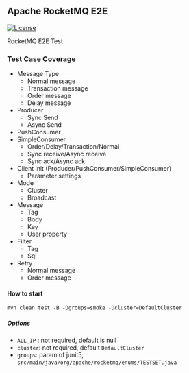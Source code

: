 ## Apache RocketMQ E2E
[![License](https://img.shields.io/badge/license-Apache%202-4EB1BA.svg)](https://www.apache.org/licenses/LICENSE-2.0.html)

RocketMQ E2E Test

### Test Case Coverage
* Message Type
  * Normal message
  * Transaction message
  * Order message
  * Delay message
* Producer
  * Sync Send 
  * Async Send
* PushConsumer
* SimpleConsumer
  * Order/Delay/Transaction/Normal
  * Sync receive/Async receive
  * Sync ack/Async ack
* Client init (Producer/PushConsumer/SimpleConsumer)
  * Parameter settings
* Mode
  * Cluster
  * Broadcast
* Message
  * Tag 
  * Body 
  * Key
  * User property
* Filter
  * Tag
  * Sql
* Retry
  * Normal message
  * Order message
  
#### How to start
```angular2html
mvn clean test -B -Dgroups=smoke -Dcluster=DefaultCluster
```
##### Options
* `ALL_IP` : not required, default is null 
* `cluster`: not required, default `DefaultCluster`
* `groups`: param of junit5, `src/main/java/org/apache/rocketmq/enums/TESTSET.java`